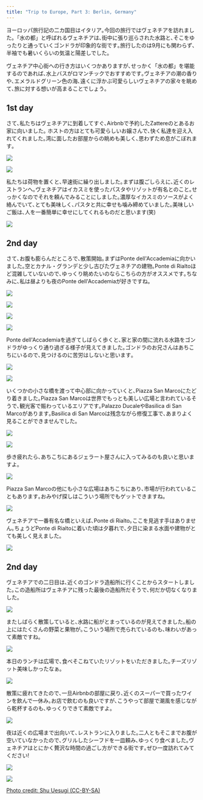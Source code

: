 ```yaml
---
title: "Trip to Europe, Part 3: Berlin, Germany"
---
```


ヨーロッパ旅行記の二カ国目はイタリア｡今回の旅行ではヴェネチアを訪れました｡「水の都」と呼ばれるヴェネチアは､街中に張り巡らされた水路と､そこをゆったりと通っていくゴンドラが印象的な街です｡旅行したのは9月にも関わらず､半袖でも暑いくらいの気温と陽差しでした｡

ヴェネチア中心街への行き方はいくつかありますが､せっかく「水の都」を堪能するのであれば､水上バスがロマンチックでおすすめです｡ヴェネチアの潮の香りや､エメラルドグリーン色の海､遠くに浮かぶ可愛らしいヴェネチアの家々を眺めて､旅に対する想いが高まることでしょう｡

## 1st day

さて､私たちはヴェネチアに到着してすぐ､Airbnbで予約したZattereのとあるお家に向いました｡ ホストの方はとても可愛らしいお嬢さんで､快く私達を迎え入れてくれました｡湾に面したお部屋からの眺めも美しく､思わずため息がこぼれます｡

![](/images/eurotrip-thumb/eurotrip-95.jpg)

![](/images/eurotrip-thumb/eurotrip-96.jpg)

私たちは荷物を置くと､早速街に繰り出しました｡まずは腹ごしらえに､近くのレストランへ｡ヴェネチアはイカスミを使ったパスタやリゾットが有名とのこと｡せっかくなのでそれを頼んでみることにしました｡濃厚なイカスミのソースがよく絡んでいて､とても美味しく､パスタと共に幸せも噛み締めていました｡美味しいご飯は､人を一番簡単に幸せにしてくれるものだと思います(笑)

![](/images/eurotrip-thumb/eurotrip-101.jpg)

## 2nd day

さて､お腹も膨らんだところで､散策開始｡まずはPonte dell'Accademiaに向かいました｡空とカナル・グランデと少し古びたヴェネチアの建物｡Ponte di Rialtoほど混雑していないので､ゆっくり眺めたいのならこちらの方がオススメです｡ちなみに､私は昼よりも夜のPonte dell'Accademiaが好きですね｡

![](/images/eurotrip-thumb/eurotrip-104.jpg)

![](/images/eurotrip-thumb/eurotrip-112.jpg)

![](/images/eurotrip-thumb/eurotrip-174.jpg)

![](/images/eurotrip-thumb/eurotrip-183.jpg)

Ponte dell'Accademiaを過ぎてしばらく歩くと､家と家の間に流れる水路をゴンドラがゆっくり通り過ぎる様子が見えてきました｡ゴンドラのお兄さんはあちこちにいるので､見つけるのに苦労はしないと思います｡

![](/images/eurotrip-thumb/eurotrip-57.jpg)

![](/images/eurotrip-thumb/eurotrip-58.jpg)

いくつかの小さな橋を渡って中心部に向かっていくと､Piazza San Marcoにたどり着きました｡Piazza San Marcoは世界でもっとも美しい広場と言われているそうで､観光客で賑わっているエリアです｡Palazzo DucaleやBasilica di San Marcoがあります｡Basilica di San Marcoは残念ながら修復工事で､あまりよく見ることができませんでした｡

![](/images/eurotrip-thumb/eurotrip-61.jpg)

![](/images/eurotrip-thumb/eurotrip-62.jpg)

歩き疲れたら､あちこちにあるジェラート屋さんに入ってみるのも良いと思いますよ｡

![](/images/eurotrip-thumb/eurotrip-65.jpg)

Piazza San Marcoの他にも小さな広場はあちこちにあり､市場が行われていることもあります｡おみやげ探しはこういう場所でもゲットできますね｡

![](/images/eurotrip-thumb/eurotrip-66.jpg)

ヴェネチアで一番有名な橋といえば､Ponte di Rialto｡ここを見逃す手はありません｡ちょうどPonte di Rialtoに着いた頃は夕暮れで､夕日に染まる水面や建物がとても美しく見えました｡

![](/images/eurotrip-thumb/eurotrip-68.jpg)

## 2nd day

ヴェネチアでの二日目は､近くのゴンドラ造船所に行くことからスタートしました｡この造船所はヴェネチアに残った最後の造船所だそうで､何だか切なくなりました｡

![](/images/eurotrip-thumb/eurotrip-74.jpg)

またしばらく散策していると､水路に船がとまっているのが見えてきました｡船の上にはたくさんの野菜と果物が｡こういう場所で売られているのも､味わいがあって素敵ですね｡

![](/images/eurotrip-thumb/eurotrip-78.jpg)

本日のランチは広場で､食べそこねていたリゾットをいただきました｡チーズリゾット美味しかったなぁ｡

![](/images/eurotrip-thumb/eurotrip-80.jpg)

散策に疲れてきたので､一旦Airbnbの部屋に戻り､近くのスーパーで買ったワインを飲んで一休み｡お店で飲むのも良いですが､こうやって部屋で潮風を感じながら乾杯するのも､ゆっくりできて素敵ですよ｡

![](/images/eurotrip-thumb/eurotrip-84.jpg)

夜は近くの広場まで出向いて､レストランに入りました｡二人ともそこまでお腹が空いていなかったので､グリルしたシーフドを一皿頼み､ゆっくり食べました｡ヴェネチアはとにかく贅沢な時間の過ごし方ができる街です｡ぜひ一度訪れてみてください!

![](/images/eurotrip-thumb/eurotrip-89.jpg)

![](/images/eurotrip-thumb/eurotrip-87.jpg)


<a href="https://www.flickr.com/photos/chibicode/sets/72157647587142756" target="_blank">Photo credit: Shu Uesugi (CC-BY-SA)</a>
